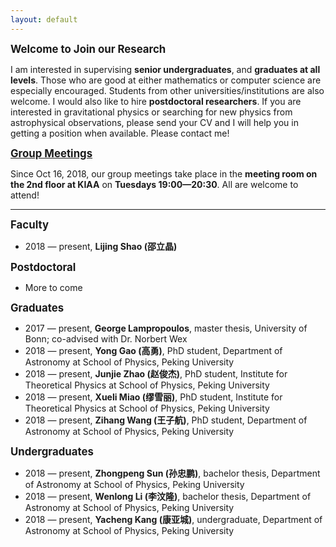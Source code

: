 ```yaml
---
layout: default
---
```


<big>**Welcome to Join our Research**</big>

I am interested in supervising **senior undergraduates**, and **graduates at
all levels**.  Those who are good at either mathematics or computer science are
especially encouraged. Students from other universities/institutions are also
welcome.  I would also like to hire **postdoctoral researchers**. If you are
interested in gravitational physics or searching for new physics from
astrophysical observations, please send your CV and I will help you in getting
a position when available. Please contact me!

<big>[**Group Meetings**](https://friendshao.github.io/docs/meetings)</big>

Since Oct 16, 2018, our group meetings take place in the **meeting room on the
2nd floor at KIAA** on **Tuesdays 19:00—20:30**. All are welcome to attend!

<p></p>

---

<p></p>


<big>**Faculty**</big>


- 2018 — present, **Lijing Shao
  (邵立晶)**

<big>**Postdoctoral**</big>

- More to come

<big>**Graduates**</big>

- 2017 — present, **George Lampropoulos**, master thesis, University of Bonn;
  co-advised with Dr. Norbert Wex
- 2018 — present, **Yong Gao (高勇)**, PhD student, Department of Astronomy at
  School of Physics, Peking University
- 2018 — present, **Junjie Zhao (赵俊杰)**, PhD student, Institute for
  Theoretical Physics at School of Physics, Peking University 
- 2018 — present, **Xueli Miao (缪雪丽)**, PhD student, Institute for
  Theoretical Physics at School of Physics, Peking University 
- 2018 — present, **Zihang Wang (王子航)**, PhD student, Department of
  Astronomy at School of Physics, Peking University

<big>**Undergraduates**</big>

- 2018 — present, **Zhongpeng Sun (孙忠鹏)**, bachelor thesis, Department of
  Astronomy at School of Physics, Peking University
- 2018 — present, **Wenlong Li (李汶隆)**, bachelor thesis, Department of
  Astronomy at School of Physics, Peking University
- 2018 — present, **Yacheng Kang (康亚城)**, undergraduate, Department of
  Astronomy at School of Physics, Peking University


